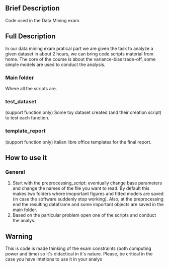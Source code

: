 ## Brief Description
Code used in the Data Mining exam.

## Full Description
In our data mining exam pratical part we are given the task to analyze a given dataset in about 2 hours,
we can bring code scripts material from home. 
The core of the course is about the variance-bias trade-off, some simple models are used to conduct the analysis.

### Main folder
Where all the scripts are.

### test_dataset
(support function only)
Some toy dataset created (and their creation script) to test each function.

### template_report
(support function only)
italian libre office templates for the final report.

## How to use it

### General
1) Start with the preprocessing_script: eventually change base parameters and change the names of the file you want to read.
By default this makes two folders where imoportant figures and fitted models are saved (in case the software suddenly stop working).
Also, at the preprocessing end the resulting dataframe and some important objects are saved in the main folder.
2) Based on the particular problem open one of the scripts and conduct the analys.

## Warning
This is code is made thinking of the exam constraints (both computing power and time) so it's didactical in it's nature.
Please, be critical in the case you have intetions to use it in your analys